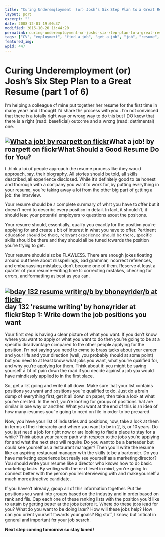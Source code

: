 ```yaml
---
title: "Curing Underemployment  (or) Josh’s Six Step Plan to a Great Resume (part 1 of 6)"
layout: post
excerpt: ""
date: 2008-12-01 19:00:37
modified: 2016-10-20 16:44:20
permalink: curing-underemployment-or-joshs-six-step-plan-to-a-great-resume-part-1-of-6/index.html
tags: ["CV", "employment", "find a job", "get a job", "job", "resume", "unemployment", "write a resume", "writing a resume", "Personal Development"]
featured_img: 
wpid: 447
---
```


# Curing Underemployment  (or) Josh’s Six Step Plan to a Great Resume (part 1 of 6)

I’m helping a colleague of mine put together her resume for the first time in many years and I thought I’d share the process with you . I’m not convinced that there is a totally right way or wrong way to do this but I DO know that there is a right (read: beneficial) outcome and a wrong (read: detrimental) one.

[![What a job! by roarpett on flickr](http://farm1.static.flickr.com/90/234838351_6879b2ab3a.jpg "Get the job you want")](http://flickr.com/photos/roarpett/234838351/)What a job! by roarpett on flickrWhat Should a Good Resume Do for You?
-------------------------------------

I think a lot of people approach the resume process like they would approach, say, their biography. All stories should be told, all skills described, all experience disclosed. While it’s definitely good to be honest and thorough with a company you want to work for, by putting everything in your resume, you’re taking away a lot from the other big part of getting a job: the interview.

Your resume should be a complete summary of what you have to offer but it doesn’t need to describe every position in detail. In fact, it shouldn’t, it should lead your potential employers to questions about the positions.

Your resume should, essentially, qualify you exactly for the position you’re applying for and create a bit of interest in what you have to offer. Pertinent education should be there, relevant experience should be there, specific skills should be there and they should all be tuned towards the position you’re trying to get.

Your resume should also be FLAWLESS. There are enough jokes floating around out there about misspellings, bad grammar, incorrect references, and embarrassing mistakes, don’t become one of them. Reserve at least a quarter of your resume-writing time to correcting mistakes, checking for errors, and formatting as best as you can.

[![bday 132 resume writing/b by bhoneyrider/b at flickr](http://farm2.static.flickr.com/1342/800673467_f918096b3c.jpg "Writing a resume can be difficult but not impossible...")](http://flickr.com/photos/julieastaub/800673467/)day 132 'resume writing' by honeyrider at flickrStep 1: Write down the job positions you want
---------------------------------------------

Your first step is having a clear picture of what you want. If you don’t know where you want to apply or what you want to do then you’re going to be at a specific disadvantage compared to the other people applying for the position. I’m not saying you need to come to brass tacks about your career and your life and your direction (well, you probably should at some point) but you need to at least know what jobs you want, what you’re qualified for, and why you’re applying for them. Think about it: you might be saving yourself a lot of pain down the road if you decide against a job you would have mindlessly applied to in the first place.

So, get a list going and write it all down. Make sure that your list contains positions you want and positions you’re qualified to do. Just do a brain dump of everything first, get it all down on paper, then take a look at what you’ve created. In the end, you’re looking for groups of positions that are similar in one way or another. What you want at the end of this is an idea of how many resumes you’re going to need on file in order to be prepared.

Now, you have your list of industries and positions, now, take a look at them in terms of their hierarchy and where you want to be in 2, 5, or 10 years. Do you just need a job for right now or are looking to find a place to stay for a while? Think about your career path with respect to the jobs you’re applying for and what the next step will require. Do you want to be a bartender but could see yourself as a restaurant manager? Then you’ll write the resume like an aspiring restaurant manager with the skills to be a bartender. Do you have marketing experience but really see yourself as a marketing director? You should write your resume like a director who knows how to do basic marketing tasks. By writing with the next level in mind, you’re going to connect better with the person you’re interviewing with and make yourself a much more attractive candidate.

If you haven’t already, group all of this information together. Put the positions you want into groups based on the industry and in order based on rank and file. Cap each one of these ranking lists with the position you’d like to attain by getting better at the jobs before it. Where do these jobs lead for you? What do you want to be doing later? How will these jobs help? How can you orient yourself towards your goals? Big stuff, I know, but critical in general and important for your job search.

**Next step coming tomorrow so stay tuned!**